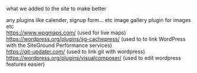 
what we added to the site to make better

any plugins like calender, signup form... etc
image gallery plugin for images
etc  
https://www.wpgmaps.com/ (used for live maps)  
https://wordpress.org/plugins/sg-cachepress/ (used to to link WordPress with the SiteGround Performance services)  
https://git-updater.com/ (used to link git with wordpress)  
https://wordpress.org/plugins/visualcomposer/ (used to edit wordpress features easier)  
